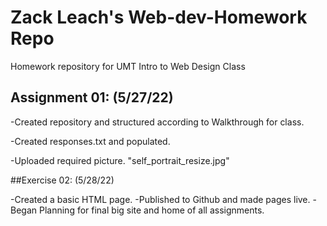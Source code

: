 # Zack Leach's Web-dev-Homework Repo

Homework repository for UMT Intro to Web Design Class

## Assignment 01:  (5/27/22)

-Created repository and structured according to Walkthrough for class.

-Created responses.txt and populated.

-Uploaded required picture. "self_portrait_resize.jpg"

##Exercise 02: (5/28/22)

-Created a basic HTML page.
-Published to Github and made pages live.
-Began Planning for final big site and home of all assignments.
